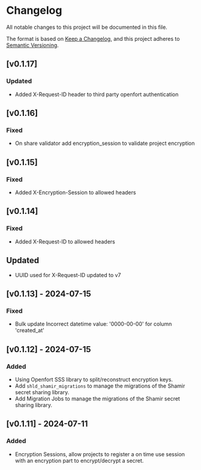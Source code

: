 # Changelog

All notable changes to this project will be documented in this file.

The format is based on [Keep a Changelog](https://keepachangelog.com/en/1.1.0/),
and this project adheres to [Semantic Versioning](https://semver.org/spec/v2.0.0.html).

## [v0.1.17]
### Updated
- Added X-Request-ID header to third party openfort authentication

## [v0.1.16]
### Fixed
- On share validator add encryption_session to validate project encryption

## [v0.1.15]
### Fixed
- Added X-Encryption-Session to allowed headers

## [v0.1.14]
### Fixed
- Added X-Request-ID to allowed headers
## Updated
- UUID used for X-Request-ID updated to v7

## [v0.1.13] - 2024-07-15
### Fixed
- Bulk update Incorrect datetime value: '0000-00-00' for column 'created_at'

## [v0.1.12] - 2024-07-15
### Added
- Using Openfort SSS library to split/reconstruct encryption keys. 
- Add `shld_shamir_migrations` to manage the migrations of the Shamir secret sharing library.
- Add Migration Jobs to manage the migrations of the Shamir secret sharing library.


## [v0.1.11] - 2024-07-11
### Added
- Encryption Sessions, allow projects to register a on time use session with an encryption part to encrypt/decrypt a secret.